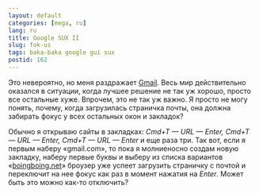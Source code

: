 ```yaml
---
layout: default
categories: [mega, ru]
lang: ru
title: Google SUX II
slug: fok-us
tags: baka-baka google gui sux 
postid: 162
---
```

Это невероятно, но меня раздражает <a href="http://gmail.com/">Gmail</a>. Весь мир действительно оказался в ситуации, когда лучшее решение не так уж хорошо, просто все остальные хуже. Впрочем, это не так уж важно. Я просто не могу понять, почему, когда загрузилась страничка почты, она должна забирать фокус у всех остальных окон и закладок? 

Обычно я открываю сайты в закладках: <em>Cmd+T — URL — Enter, Cmd+T — URL — Enter, Cmd+T — URL — Enter</em> и еще раза три. Так вот, если я первым наберу «gmail.com», то пока я молниеносно создам новую закладку, наберу первые буквы и выберу из списка вариантов «<a href="http://boingboing.net">boingboing.net</a>» броузер уже успеет загрузить страничку с почтой и переключит на нее фокус как раз в момент нажатия на <em>Enter</em>. Может быть это можно как-то отключить?